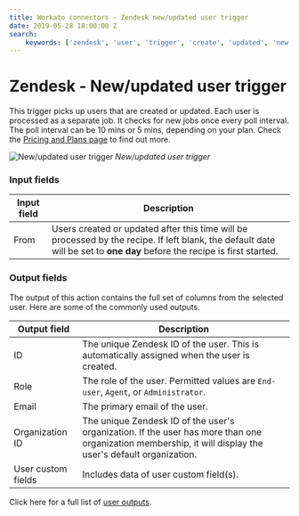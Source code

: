 ```yaml
---
title: Workato connectors - Zendesk new/updated user trigger
date: 2019-05-28 18:00:00 Z
search:
    keywords: ['zendesk', 'user', 'trigger', 'create', 'updated', 'new']
---
```


# Zendesk - New/updated user trigger
This trigger picks up users that are created or updated. Each user is processed as a separate job. It checks for new jobs once every poll interval. The poll interval can be 10 mins or 5 mins, depending on your plan. Check the [Pricing and Plans page](https://www.workato.com/pricing?audience=general) to find out more.

![New/updated user trigger](~@img/connectors/zendesk/updated-user-trigger.png)
*New/updated user trigger*

### Input fields
| Input field | Description |
|-------------|-------------|
| From        | Users created or updated after this time will be processed by the recipe. If left blank, the default date will be set to **one day** before the recipe is first started. |

### Output fields
The output of this action contains the full set of columns from the selected user. Here are some of the commonly used outputs.

| Output field | Description                                  |
|--------------|----------------------------------------------|
| ID           | The unique Zendesk ID of the user. This is automatically assigned when the user is created. |
| Role         | The role of the user. Permitted values are `End-user`, `Agent`, or `Administrator`. |
| Email        | The primary email of the user.               |
| Organization ID | The unique Zendesk ID of the user's organization. If the user has more than one organization membership, it will display the user's default organization. |
| User custom fields | Includes data of user custom field(s). |

Click here for a full list of [user outputs](/connectors/zendesk/user-fields.md#user-output-fields).
